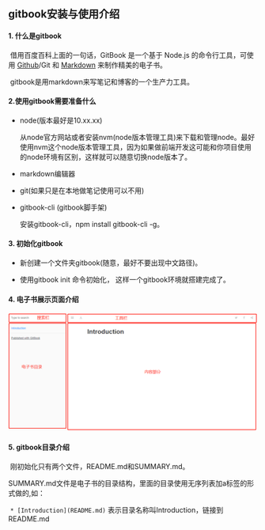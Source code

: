 ## gitbook安装与使用介绍
#### 1. 什么是gitbook

​	借用百度百科上面的一句话，GitBook 是一个基于 Node.js 的命令行工具，可使用 [Github](https://baike.baidu.com/item/Github)/Git 和 [Markdown](https://baike.baidu.com/item/Markdown) 来制作精美的电子书。

​	gitbook是用markdown来写笔记和博客的一个生产力工具。

#### 2.使用gitbook需要准备什么

 + node(版本最好是10.xx.xx)

   从node官方网站或者安装nvm(node版本管理工具)来下载和管理node。最好使用nvm这个node版本管理工具，因为如果做前端开发这可能和你项目使用的node环境有区别，这样就可以随意切换node版本了。

 + markdown编辑器

 + git(如果只是在本地做笔记使用可以不用)

 + gitbook-cli (gitbook脚手架)

   安装gitbook-cli，npm install gitbook-cli -g。

#### 3. 初始化gitbook

* 新创建一个文件夹gitbook(随意，最好不要出现中文路径)。

* 使用gitbook init 命令初始化， 这样一个gitbook环境就搭建完成了。

#### 4. 电子书展示页面介绍

![gitbook页面展示](./images/showGitbook.png)

#### 5. gitbook目录介绍

​	刚初始化只有两个文件，README.md和SUMMARY.md。

​	SUMMARY.md文件是电子书的目录结构，里面的目录使用无序列表加a标签的形式做的,如：

​	`* [Introduction](README.md)` 表示目录名称叫Introduction，链接到README.md







